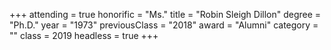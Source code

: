 +++
attending     = true
honorific     = "Ms."
title         = "Robin Sleigh Dillon"
degree        = "Ph.D."
year          = "1973"
previousClass = "2018"
award         = "Alumni"
category      = ""
class         = 2019
headless      = true
+++
